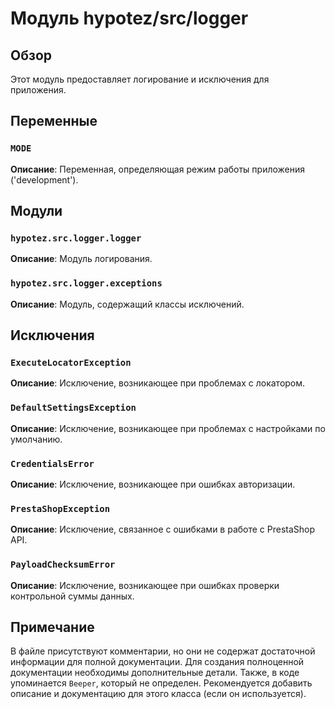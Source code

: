 # Модуль hypotez/src/logger

## Обзор

Этот модуль предоставляет логирование и исключения для приложения.

## Переменные

### `MODE`

**Описание**:  Переменная, определяющая режим работы приложения ('development').

## Модули

### `hypotez.src.logger.logger`

**Описание**:  Модуль логирования.

### `hypotez.src.logger.exceptions`

**Описание**:  Модуль, содержащий классы исключений.


## Исключения

### `ExecuteLocatorException`

**Описание**:  Исключение, возникающее при проблемах с локатором.

### `DefaultSettingsException`

**Описание**:  Исключение, возникающее при проблемах с настройками по умолчанию.

### `CredentialsError`

**Описание**:  Исключение, возникающее при ошибках авторизации.

### `PrestaShopException`

**Описание**:  Исключение, связанное с ошибками в работе с PrestaShop API.

### `PayloadChecksumError`

**Описание**:  Исключение, возникающее при ошибках проверки контрольной суммы данных.


##  Примечание

В файле присутствуют комментарии, но они не содержат достаточной информации для полной документации. Для создания полноценной документации необходимы дополнительные детали.  Также,  в коде упоминается `Beeper`, который не определен.  Рекомендуется добавить описание и документацию для этого класса (если он используется).
